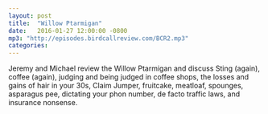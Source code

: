 ```yaml
---
layout: post
title:  "Willow Ptarmigan"
date:   2016-01-27 12:00:00 -0800
mp3: "http://episodes.birdcallreview.com/BCR2.mp3"
categories: 
---
```


Jeremy and Michael review the Willow Ptarmigan and discuss Sting (again), coffee (again), judging and being judged in coffee shops, the losses and gains of hair in your 30s, Claim Jumper, fruitcake, meatloaf, spounges, asparagus pee, dictating your phon number, de facto traffic laws, and insurance nonsense.
